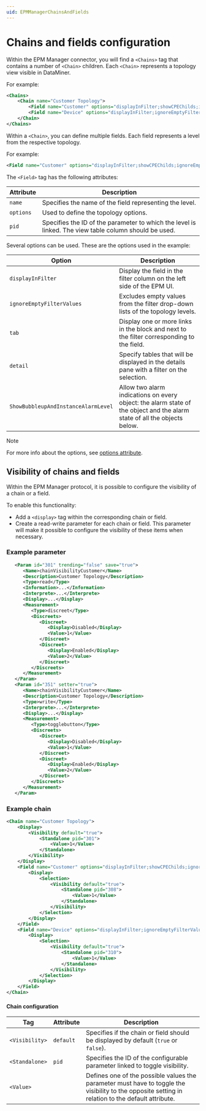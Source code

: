 ```yaml
---
uid: EPMManagerChainsAndFields
---
```


# Chains and fields configuration

Within the EPM Manager connector, you will find a `<Chains>` tag that contains a number of `<Chain>` children. Each `<Chain>` represents a topology view visible in DataMiner.

For example:

```xml
<Chains>
    <Chain name="Customer Topology">
        <Field name="Customer" options="displayInFilter;showCPEChilds;ignoreEmptyFilterValues;tabs:3500-KPI;details:3500;ShowBubbleupAndInstanceAlarmLevel" pid="3502"/>
        <Field name="Device" options="displayInFilter;ignoreEmptyFilterValues;tabs:2500-KPI;details:2500;ShowBubbleupAndInstanceAlarmLevel" pid="2501"/>
    </Chain>
</Chains>
```

Within a `<Chain>`, you can define multiple fields. Each field represents a level from the respective topology.

For example:

```xml
<Field name="Customer" options="displayInFilter;showCPEChilds;ignoreEmptyFilterValues;tabs:3500-KPI;details:3500;ShowBubbleupAndInstanceAlarmLevel" pid="3502"/>
```

The `<Field>` tag has the following attributes:

| Attribute | Description                                                                                           |
|-----------|-------------------------------------------------------------------------------------------------------|
| `name`    | Specifies the name of the field representing the level.                                               |
| `options` | Used to define the topology options.                                                                  |
| `pid`     | Specifies the ID of the parameter to which the level is linked. The view table column should be used. |

Several options can be used. These are the options used in the example:

| Option                              | Description                                                                                                              |
|-------------------------------------|--------------------------------------------------------------------------------------------------------------------------|
| `displayInFilter`                   | Display the field in the filter column on the left side of the EPM UI.                                                   |
| `ignoreEmptyFilterValues`           | Excludes empty values from the filter drop-down lists of the topology levels.                                            |
| `tab`                               | Display one or more links in the block and next to the filter corresponding to the field.                                |
| `detail`                            | Specify tables that will be displayed in the details pane with a filter on the selection.                                |
| `ShowBubbleupAndInstanceAlarmLevel` | Allow two alarm indications on every object: the alarm state of the object and the alarm state of all the objects below. |

> [!NOTE]
> For more info about the options, see [options attribute](xref:Protocol.Chains.Chain.Field-options).

## Visibility of chains and fields

Within the EPM Manager protocol, it is possible to configure the visibility of a chain or a field.

To enable this functionality:

- Add a `<display>` tag within the corresponding chain or field.
- Create a read-write parameter for each chain or field. This parameter will make it possible to configure the visibility of these items when necessary.

### Example parameter

```xml
   <Param id="301" trending="false" save="true">
      <Name>chainVisibilityCustomer</Name>
      <Description>Customer Topology</Description>
      <Type>read</Type>
      <Information>...</Information>
      <Interprete>...</Interprete>
      <Display>...</Display>
      <Measurement>
         <Type>discreet</Type>
         <Discreets>
            <Discreet>
               <Display>Disabled</Display>
               <Value>1</Value>
            </Discreet>
            <Discreet>
               <Display>Enabled</Display>
               <Value>2</Value>
            </Discreet>
         </Discreets>
      </Measurement>
   </Param>
   <Param id="351" setter="true">
      <Name>chainVisibilityCustomer</Name>
      <Description>Customer Topology</Description>
      <Type>write</Type>
      <Interprete>...</Interprete>
      <Display>...</Display>
      <Measurement>
         <Type>togglebutton</Type>
         <Discreets>
            <Discreet>
               <Display>Disabled</Display>
               <Value>1</Value>
            </Discreet>
            <Discreet>
               <Display>Enabled</Display>
               <Value>2</Value>
            </Discreet>
         </Discreets>
      </Measurement>
   </Param>
```

### Example chain

```xml
<Chain name="Customer Topology">
    <Display>
        <Visibility default="true">
            <Standalone pid="301">
                <Value>1</Value>
            </Standalone>
        </Visibility>
    </Display>
    <Field name="Customer" options="displayInFilter;showCPEChilds;ignoreEmptyFilterValues;tabs:3500-KPI;details:3500;ShowBubbleupAndInstanceAlarmLevel" pid="3502">
        <Display>
            <Selection>
                <Visibility default="true">
                    <Standalone pid="308">
                        <Value>1</Value>
                    </Standalone>
                </Visibility>
            </Selection>
        </Display>
    </Field>
    <Field name="Device" options="displayInFilter;ignoreEmptyFilterValues;tabs:2500-KPI;details:2500;ShowBubbleupAndInstanceAlarmLevel" pid="2501">
        <Display>
            <Selection>
                <Visibility default="true">
                    <Standalone pid="310">
                        <Value>1</Value>
                    </Standalone>
                </Visibility>
            </Selection>
        </Display>
    </Field>
</Chain>
```

#### Chain configuration

| Tag            | Attribute | Description                                                                                                                                       |
|----------------|-----------|---------------------------------------------------------------------------------------------------------------------------------------------------|
| `<Visibility>` | `default` | Specifies if the chain or field should be displayed by default (`true` or `false`).                                                               |
| `<Standalone>` | `pid`     | Specifies the ID of the configurable parameter linked to toggle visibility.                                                                       |
| `<Value>`      |           | Defines one of the possible values the parameter must have to toggle the visibility to the opposite setting in relation to the default attribute. |

